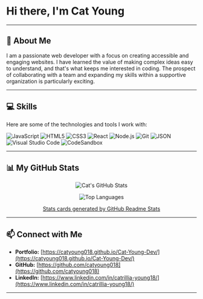 # Hi there, I'm Cat Young 

---

## 👋 About Me

I am a passionate web developer with a focus on creating accessible and engaging websites. I have learned the value of making complex ideas easy to understand, and that's what keeps me interested in coding. The prospect of collaborating with a team and expanding my skills within a supportive organization is particularly exciting.

---

## 💻 Skills

Here are some of the technologies and tools I work with:

<p align="left">
  <picture>
    <source media="(prefers-color-scheme: dark)" srcset="https://img.shields.io/badge/JavaScript-F7DF1E?style=for-the-badge&logo=javascript&logoColor=black">
    <source media="(prefers-color-scheme: light)" srcset="https://img.shields.io/badge/JavaScript-F7DF1E?style=for-the-badge&logo=javascript&logoColor=black">
    <img alt="JavaScript" src="https://img.shields.io/badge/JavaScript-F7DF1E?style=for-the-badge&logo=javascript&logoColor=black">
  </picture>
  <picture>
    <source media="(prefers-color-scheme: dark)" srcset="https://img.shields.io/badge/HTML5-E34F26?style=for-the-badge&logo=html5&logoColor=white">
    <source media="(prefers-color-scheme: light)" srcset="https://img.shields.io/badge/HTML5-E34F26?style=for-the-badge&logo=html5&logoColor=white">
    <img alt="HTML5" src="https://img.shields.io/badge/HTML5-E34F26?style=for-the-badge&logo=html5&logoColor=white">
  </picture>
  <picture>
    <source media="(prefers-color-scheme: dark)" srcset="https://img.shields.io/badge/CSS3-1572B6?style=for-the-badge&logo=css3&logoColor=white">
    <source media="(prefers-color-scheme: light)" srcset="https://img.shields.io/badge/CSS3-1572B6?style=for-the-badge&logo=css3&logoColor=white">
    <img alt="CSS3" src="https://img.shields.io/badge/CSS3-1572B6?style=for-the-badge&logo=css3&logoColor=white">
  </picture>
  <picture>
    <source media="(prefers-color-scheme: dark)" srcset="https://img.shields.io/badge/React-61DAFB?style=for-the-badge&logo=react&logoColor=black">
    <source media="(prefers-color-scheme: light)" srcset="https://img.shields.io/badge/React-61DAFB?style=for-the-badge&logo=react&logoColor=black">
    <img alt="React" src="https://img.shields.io/badge/React-61DAFB?style=for-the-badge&logo=react&logoColor=black">
  </picture>
  <picture>
    <source media="(prefers-color-scheme: dark)" srcset="https://img.shields.io/badge/Node.js-339933?style=for-the-badge&logo=node.js&logoColor=white">
    <source media="(prefers-color-scheme: light)" srcset="https://img.shields.io/badge/Node.js-339933?style=for-the-badge&logo=node.js&logoColor=white">
    <img alt="Node.js" src="https://img.shields.io/badge/Node.js-339933?style=for-the-badge&logo=node.js&logoColor=white">
  </picture>
  <picture>
    <source media="(prefers-color-scheme: dark)" srcset="https://img.shields.io/badge/Git-F05032?style=for-the-badge&logo=git&logoColor=white">
    <source media="(prefers-color-scheme: light)" srcset="https://img.shields.io/badge/Git-F05032?style=for-the-badge&logo=git&logoColor=white">
    <img alt="Git" src="https://img.shields.io/badge/Git-F05032?style=for-the-badge&logo=git&logoColor=white">
  </picture>
   <picture>
    <source media="(prefers-color-scheme: dark)" srcset="https://img.shields.io/badge/JSON-000000?style=for-the-badge&logo=json&logoColor=white">
    <source media="(prefers-color-scheme: light)" srcset="https://img.shields.io/badge/JSON-000000?style=for-the-badge&logo=json&logoColor=white">
    <img alt="JSON" src="https://img.shields.io/badge/JSON-000000?style=for-the-badge&logo=json&logoColor=white">
  </picture>
  <picture>
    <source media="(prefers-color-scheme: dark)" srcset="https://img.shields.io/badge/VS%20Code-007ACC?style=for-the-badge&logo=visual-studio-code&logoColor=white">
    <source media="(prefers-color-scheme: light)" srcset="https://img.shields.io/badge/VS%20Code-007ACC?style=for-the-badge&logo=visual-studio-code&logoColor=white">
    <img alt="Visual Studio Code" src="https://img.shields.io/badge/VS%20Code-007ACC?style=for-the-badge&logo=visual-studio-code&logoColor=white">
  </picture>
  <picture>
    <source media="(prefers-color-scheme: dark)" srcset="https://img.shields.io/badge/CodeSandbox-000000?style=for-the-badge&logo=codesandbox&logoColor=white">
    <source media="(prefers-color-scheme: light)" srcset="https://img.shields.io/badge/CodeSandbox-000000?style=for-the-badge&logo=codesandbox&logoColor=white">
    <img alt="CodeSandbox" src="https://img.shields.io/badge/CodeSandbox-000000?style=for-the-badge&logo=codesandbox&logoColor=white">
  </picture>
</p>

---

## 📊 My GitHub Stats

<p align="center">
  <img src="https://github-readme-stats.vercel.app/api?username=CatYoung018&show_icons=true&theme=default&hide_border=true" alt="Cat's GitHub Stats" />
</p>

<p align="center">
  <img src="https://github-readme-stats.vercel.app/api/top-langs/?username=CatYoung018&layout=donut-vertical&theme=default&hide_border=true" alt="Top Languages" />
</p>

<p align="center">
  <a href="https://github.com/anuraghazra/github-readme-stats">Stats cards generated by GitHub Readme Stats</a>
</p>

---
## 📫 Connect with Me

* **Portfolio:** [https://catyoung018.github.io/Cat-Young-Dev/](https://catyoung018.github.io/Cat-Young-Dev/)
* **GitHub:** [https://github.com/catyoung018](https://github.com/catyoung018)
* **LinkedIn:** [https://www.linkedin.com/in/catrillia-young18/](https://www.linkedin.com/in/catrillia-young18/) 


---
